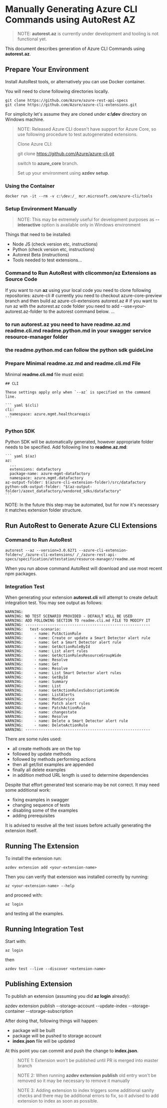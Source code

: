 # Manually Generating Azure CLI Commands using AutoRest AZ

>NOTE: **autorest.az** is currently under development and tooling is not functional yet.

This document describes generation of Azure CLI Commands using **autorest.az**.

## Prepare Your Environment

Install AutoRest tools, or alternatively you can use Docker container.

You will need to clone following directories locally.

    git clone https://github.com/Azure/azure-rest-api-specs
    git clone https://github.com/Azure/azure-cli-extensions.git

For simplicity let's assume they are cloned under **c:\dev** directory on Windows machine.

>NOTE: Released Azure CLI doesn't have support for Azure Core, so use following procedure to test autogenerated extensions. 
>
> Clone Azure CLI:
>
> git clone https://github.com/Azure/azure-cli.git
>
> switch to **azure_core** branch.
>
> Set up your environment using **azdev setup**.

### Using the Container

    docker run -it --rm -v c:\dev:/_ mcr.microsoft.com/azure-cli/tools

### Setup Environment Manually

>NOTE: This may be extremely useful for development purposes as **--interactive** option is available only in Windows environment

Things that need to be installed:
- Node JS (check version etc, instructions)
- Python (check version etc, instructions)
- Autorest Beta (instructions)
- Tools needed to test extensions...


### Command to Run AutoRest with clicommon/az Extensions as Source Code

If you want to run **az** using your local code you need to clone following repositories:
azure-cli  # currently you need to checkout azure-core-preview branch and then build az
azure-cli-extensions
autorest.az  # if you want to run az with the autorest.az code folder you need to add --use=your-autorest.az-folder to the autorest command below.
    ...
### to run autorest.az you need to have readme.az.md readme.cli.md readme.python.md in your swagger service resource-manager folder
### the readme.python.md can follow the python sdk guideLine 


### Prepare Minimal **readme.az.md** and **readme.cli.md** File 

Minimal **readme.cli.md** file must exist: 

    ## CLI

    These settings apply only when `--az` is specified on the command line.

    ``` yaml $(cli)
    cli:
      namespace: azure.mgmt.healthcareapis
    ```

### Python SDK

Python SDK will be automatically generated, however appropriate folder needs to be specified.
Add following line to **readme.az.md**:


    ``` yaml $(az)
    az:
      ...
      extensions: datafactory
      package-name: azure-mgmt-datafactory
      namespace: azure.mgmt.datafactory
    az-output-folder: $(azure-cli-extension-folder)/src/datafactory 
    python-sdk-output-folder: "$(az-output-folder)/azext_datafactory/vendored_sdks/datafactory"
    ```

NOTE: In the future this step may be automated, but for now it's necessary it matches extension folder structure.

## Run AutoRest to Generate Azure CLI Extensions

### Command to Run AutoRest

    autorest --az --version=3.0.6271 --azure-cli-extension-folder=/_/azure-cli-extensions/ /_/azure-rest-api-specs/specification/attestation/resource-manager/readme.md

When you run above command AutoRest will download and use most recent npm packages.

### Integration Test

When generating your extension **autorest.cli** will attempt to create default integration test. You may see output as follows:

    WARNING:
    WARNING: NO TEST SCENARIO PROVIDED - DEFAULT WILL BE USED
    WARNING: ADD FOLLOWING SECTION TO readme.cli.md FILE TO MODIFY IT
    WARNING: --------------------------------------------------------
    WARNING:   test-scenario:
    WARNING:     - name: PutActionRule
    WARNING:     - name: Create or update a Smart Detector alert rule
    WARNING:     - name: Get a Smart Detector alert rule
    WARNING:     - name: GetActionRuleById
    WARNING:     - name: List alert rules
    WARNING:     - name: GetActionRulesResourceGroupWide
    WARNING:     - name: Resolve
    WARNING:     - name: Get
    WARNING:     - name: Resolve
    WARNING:     - name: List Smart Detector alert rules
    WARNING:     - name: GetById
    WARNING:     - name: Summary
    WARNING:     - name: List
    WARNING:     - name: GetActionRulesSubscriptionWide
    WARNING:     - name: ListAlerts
    WARNING:     - name: MonService
    WARNING:     - name: Patch alert rules
    WARNING:     - name: PatchActionRule
    WARNING:     - name: changestate
    WARNING:     - name: Resolve
    WARNING:     - name: Delete a Smart Detector alert rule
    WARNING:     - name: DeleteActionRule
    WARNING: --------------------------------------------------------

There are some rules used:
- all create methods are on the top
- followed by update methods
- followed by methods performing actions
- then all get/list examples are appended
- finally all delete examples
- in addition method URL length is used to determine dependencies

Despite that effort generated test scenario may be not correct. It may need some additional work:
- fixing examples in swagger
- changing sequence of tests
- disabling some of the examples
- adding prerequisites

It is advised to resolve all the test issues before actually generating the extension itself.

## Running The Extension

To install the extension run:

    azdev extension add <your-extension-name>

Then you can verify that extension was installed correctly by running:

    az <your-extension-name> --help

and proceed with:

    az login

and testing all the examples.

## Running Integration Test

Start with:

    az login

then

    azdev test --live --discover <extension-name>

## Publishing Extension

To publish an extension (assuming you did **az login** already):

azdev extension publish <extension-name> --storage-account <storage-account-name> --update-index --storage-container <storage-container-name> --storage-subscription <subscription-id>

After doing that, following things will happen:
- package will be built
- package will be pushed to storage account
- **index.json** file will be updated

At this point you can commit and push the change to **index.json**.

>NOTE 1: Extension won't be published until PR is merged into master branch

>NOTE 2: When running **azdev extension publish** old entry won't be removed so it may be necessary to remove it manually

>NOTE 3: Adding extension to index triggers some additional sanity checks and there may be additional errors to fix, so it advised to add extension to index as soon as possible.
